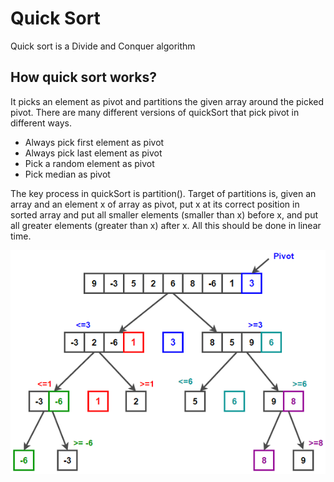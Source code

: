 # Quick Sort

Quick sort is a Divide and Conquer algorithm

## How quick sort works?

It picks an element as pivot and partitions the given array around the picked pivot.
There are many different versions of quickSort that pick pivot in different ways.

- Always pick first element as pivot
- Always pick last element as pivot
- Pick a random element as pivot
- Pick median as pivot

The key process in quickSort is partition().
Target of partitions is, given an array and an element x of array as pivot, put x at its correct position in sorted array and put all smaller elements (smaller than x) before x, and put all greater elements (greater than x) after x.
All this should be done in linear time.

![quick-sort](../../../public/quick-sort.png)